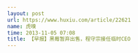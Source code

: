 ```yaml
---
layout: post
url: https://www.huxiu.com/article/22621
name: 虎嗅
time: 2013-11-05 07:08
title: 【早报】黑莓暂弃出售，程守宗接任临时CEO
---
```

